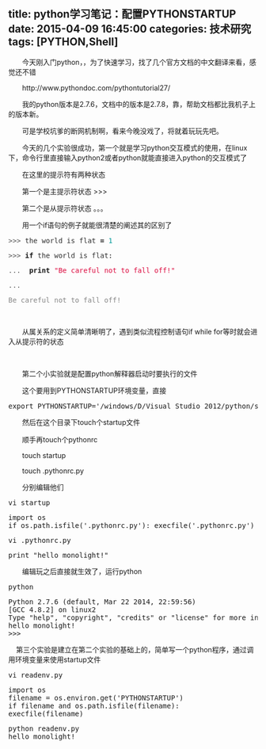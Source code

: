 title: python学习笔记：配置PYTHONSTARTUP
date: 2015-04-09 16:45:00
categories: 技术研究
tags: [PYTHON,Shell]
---
<p style="text-indent:2em;">
	今天刚入门python，，为了快速学习，找了几个官方文档的中文翻译来看，感觉还不错
</p>
<p style="text-indent:2em;">
	http://www.pythondoc.com/pythontutorial27/
</p>
<p style="text-indent:2em;">
	我的python版本是2.7.6，文档中的版本是2.7.8，靠，帮助文档都比我机子上的版本新。
</p>
<p style="text-indent:2em;">
	可是学校坑爹的断网机制啊，看来今晚没戏了，将就着玩玩先吧。
</p>
<p style="text-indent:2em;">
	今天的几个实验很成功，第一个就是学习python交互模式的使用，在linux下，命令行里直接输入python2或者python就能直接进入python的交互模式了
</p>
<p style="text-indent:2em;">
	在这里的提示符有两种状态
</p>
<p style="text-indent:2em;">
	第一个是主提示符状态 &gt;&gt;&gt;
</p>
<p style="text-indent:2em;">
	第二个是从提示符状态 。。。
</p>
<p style="text-indent:2em;">
	用一个if语句的例子就能很清楚的阐述其的区别了<!--more-->
</p>
<pre><span class="gp" style="color:#555555;">&gt;&gt;&gt; </span><span class="n" style="color:#333333;">the_world_is_flat</span> <span class="o" style="font-weight:bold;">=</span> <span class="mi" style="color:#009999;">1</span>&nbsp;</pre>
<pre><span class="gp" style="color:#555555;">&gt;&gt;&gt; </span><span class="k" style="font-weight:bold;">if</span> <span class="n" style="color:#333333;">the_world_is_flat</span><span class="p">:</span>&nbsp;</pre>
<pre><span class="gp" style="color:#555555;">... </span> <span class="k" style="font-weight:bold;">print</span> <span class="s" style="color:#DD1144;">"Be careful not to fall off!"</span>&nbsp;</pre>
<pre><span class="gp" style="color:#555555;">...</span>&nbsp;</pre>
<pre><span class="go" style="color:#888888;">Be careful not to fall off!</span></pre>
<p style="text-indent:2em;">
	<br />
</p>
<p style="text-indent:2em;">
	从属关系的定义简单清晰明了，遇到类似流程控制语句if while for等时就会进入从提示符的状态
</p>
<p style="text-indent:2em;">
	<br />
</p>
<p style="text-indent:2em;">
	第二个小实验就是配置python解释器启动时要执行的文件
</p>
<p style="text-indent:2em;">
	这个要用到PYTHONSTARTUP环境变量，直接
</p>
<pre class="brush:bash; toolbar:false;">export PYTHONSTARTUP='/windows/D/Visual Studio 2012/python/startup'</pre>
<p style="text-indent:2em;">
	<span style="line-height:1.5;">然后在这个目录下touch个startup文件</span> 
</p>
<p style="text-indent:2em;">
	顺手再touch个pythonrc
</p>
<p style="text-indent:2em;">
	touch startup
</p>
<p style="text-indent:2em;">
	touch .pythonrc.py
</p>
<p style="text-indent:2em;">
	分别编辑他们
</p>
<pre class="brush:bash; toolbar:false;">vi startup</pre>
<pre class="brush:bash; toolbar:false;">import os
if os.path.isfile('.pythonrc.py'): execfile('.pythonrc.py')</pre>
<pre class="brush:bash; toolbar:false;">vi .pythonrc.py</pre>
<pre class="brush:as3; toolbar:false;">print "hello monolight!"</pre>
<p style="text-indent:2em;">
	编辑玩之后直接就生效了，运行python
</p>
<pre class="brush:as3; toolbar:false;">python</pre>
<pre class="brush:as3; toolbar:false;">Python 2.7.6 (default, Mar 22 2014, 22:59:56) 
[GCC 4.8.2] on linux2&nbsp;&nbsp;&nbsp;&nbsp;
Type "help", "copyright", "credits" or "license" for more information.
hello monolight!
&gt;&gt;&gt; </pre>
<p>
	&nbsp; &nbsp; 第三个实验是建立在第二个实验的基础上的，简单写一个python程序，通过调用环境变量来使用startup文件
</p>
<pre class="brush:bash; toolbar:false;">vi readenv.py</pre>
<pre class="brush:python; toolbar:false;">import os
filename = os.environ.get('PYTHONSTARTUP')
if filename and os.path.isfile(filename):
execfile(filename)</pre>
<pre class="brush:bash; toolbar:false;">python readenv.py 
hello monolight!</pre>